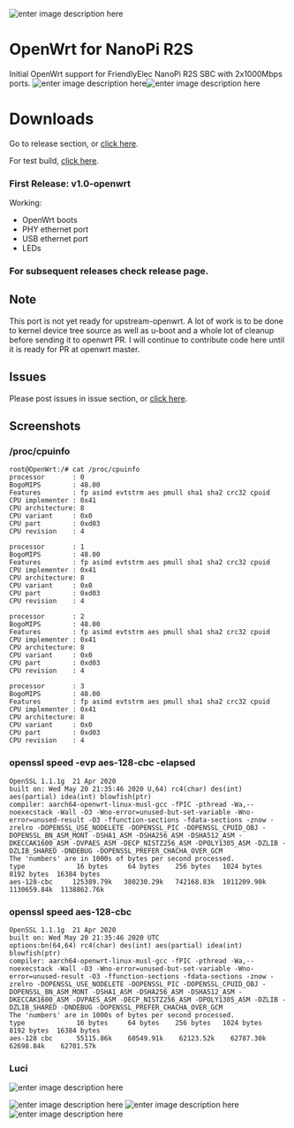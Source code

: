 ![enter image description here](https://dev.azure.com/jayantagogoi525/jayantagogoi525/_apis/build/status/rk3328-nanopi-r2s?branchName=rk3328-uboot-spl)
# OpenWrt for NanoPi R2S

Initial OpenWrt support for FriendlyElec NanoPi R2S SBC with 2x1000Mbps ports.
![enter image description here](http://wiki.friendlyarm.com/wiki/images/6/66/NanoPi_R2S-1.jpg )![enter image description here](http://wiki.friendlyarm.com/wiki/images/2/20/NanoPi_R2S-layout.jpg )
# Downloads
Go to release section, or [click here](https://github.com/jayanta525/openwrt-nanopi-r2s/releases).

For test build, [click here](https://jayantajit.me/downloads/openwrt/stable/).


### First Release: v1.0-openwrt
Working:
 - OpenWrt boots
 - PHY ethernet port
 - USB ethernet port
 - LEDs
### For subsequent releases check release page.
## Note
This port is not yet ready for upstream-openwrt. A lot of work is to be done to kernel device tree source as well as u-boot and a whole lot of cleanup before sending it to openwrt PR. I will continue to contribute code here until it is ready for PR at openwrt master.
## Issues
Please post issues in issue section, or [click here](https://github.com/jayanta525/openwrt-nanopi-r2s/issues).
## Screenshots
### /proc/cpuinfo
```
root@OpenWrt:/# cat /proc/cpuinfo
processor       : 0
BogoMIPS        : 48.00
Features        : fp asimd evtstrm aes pmull sha1 sha2 crc32 cpuid
CPU implementer : 0x41
CPU architecture: 8
CPU variant     : 0x0
CPU part        : 0xd03
CPU revision    : 4

processor       : 1
BogoMIPS        : 48.00
Features        : fp asimd evtstrm aes pmull sha1 sha2 crc32 cpuid
CPU implementer : 0x41
CPU architecture: 8
CPU variant     : 0x0
CPU part        : 0xd03
CPU revision    : 4

processor       : 2
BogoMIPS        : 48.00
Features        : fp asimd evtstrm aes pmull sha1 sha2 crc32 cpuid
CPU implementer : 0x41
CPU architecture: 8
CPU variant     : 0x0
CPU part        : 0xd03
CPU revision    : 4

processor       : 3
BogoMIPS        : 48.00
Features        : fp asimd evtstrm aes pmull sha1 sha2 crc32 cpuid
CPU implementer : 0x41
CPU architecture: 8
CPU variant     : 0x0
CPU part        : 0xd03
CPU revision    : 4

```

### openssl speed -evp aes-128-cbc -elapsed
```
OpenSSL 1.1.1g  21 Apr 2020
built on: Wed May 20 21:35:46 2020 U,64) rc4(char) des(int) aes(partial) idea(int) blowfish(ptr) 
compiler: aarch64-openwrt-linux-musl-gcc -fPIC -pthread -Wa,--noexecstack -Wall -O3 -Wno-error=unused-but-set-variable -Wno-error=unused-result -O3 -ffunction-sections -fdata-sections -znow -zrelro -DOPENSSL_USE_NODELETE -DOPENSSL_PIC -DOPENSSL_CPUID_OBJ -DOPENSSL_BN_ASM_MONT -DSHA1_ASM -DSHA256_ASM -DSHA512_ASM -DKECCAK1600_ASM -DVPAES_ASM -DECP_NISTZ256_ASM -DPOLY1305_ASM -DZLIB -DZLIB_SHARED -DNDEBUG -DOPENSSL_PREFER_CHACHA_OVER_GCM
The 'numbers' are in 1000s of bytes per second processed.
type             16 bytes     64 bytes    256 bytes   1024 bytes   8192 bytes  16384 bytes
aes-128-cbc     125389.79k   380230.29k   742168.83k  1011209.90k  1130659.84k  1138862.76k
```
### openssl speed aes-128-cbc
```
OpenSSL 1.1.1g  21 Apr 2020
built on: Wed May 20 21:35:46 2020 UTC
options:bn(64,64) rc4(char) des(int) aes(partial) idea(int) blowfish(ptr) 
compiler: aarch64-openwrt-linux-musl-gcc -fPIC -pthread -Wa,--noexecstack -Wall -O3 -Wno-error=unused-but-set-variable -Wno-error=unused-result -O3 -ffunction-sections -fdata-sections -znow -zrelro -DOPENSSL_USE_NODELETE -DOPENSSL_PIC -DOPENSSL_CPUID_OBJ -DOPENSSL_BN_ASM_MONT -DSHA1_ASM -DSHA256_ASM -DSHA512_ASM -DKECCAK1600_ASM -DVPAES_ASM -DECP_NISTZ256_ASM -DPOLY1305_ASM -DZLIB -DZLIB_SHARED -DNDEBUG -DOPENSSL_PREFER_CHACHA_OVER_GCM
The 'numbers' are in 1000s of bytes per second processed.
type             16 bytes     64 bytes    256 bytes   1024 bytes   8192 bytes  16384 bytes
aes-128 cbc      55115.86k    60549.91k    62123.52k    62787.30k    62698.84k    62701.57k
```
### Luci

![enter image description here](https://github.com/jayanta525/openwrt-nanopi-r2s/raw/rk3328-uboot-spl/.assets/luci-overview.png)

![enter image description here](https://github.com/jayanta525/openwrt-nanopi-r2s/raw/rk3328-uboot-spl/.assets/luci-dmesg.png)
![enter image description here](https://github.com/jayanta525/openwrt-nanopi-r2s/raw/rk3328-uboot-spl/.assets/luci-syslog.png)
![enter image description here](https://github.com/jayanta525/openwrt-nanopi-r2s/raw/rk3328-uboot-spl/.assets/luci-network.png)
